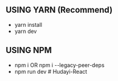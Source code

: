 ## USING YARN (Recommend)

- yarn install
- yarn dev

## USING NPM

- npm i OR npm i --legacy-peer-deps
- npm run dev
#   H u d a y i - R e a c t  
 